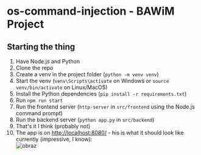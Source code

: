# os-command-injection - BAWiM Project
## Starting the thing
1. Have Node.js and Python
2. Clone the repo
3. Create a venv in the project folder (`python -m venv venv`)
4. Start the venv (`venv\Scripts\activate` on Windows or `source venv/bin/activate` on Linux/MacOS)
5. Install the Python dependencies (`pip install -r requirements.txt`)
6. Run `npm run start`
7. Run the frontend server (`http-server` in `src/frontend` using the Node.js command prompt)
8. Run the backend server (`python app.py` in `src/backend`)
9. That's it I think (probably not)
10. The app is on [http://localhost:8080/](http://localhost:8080/) - his is what it should look like currently (impressive, I know):  
![obraz](https://github.com/maciejdyrdal/os-command-injection/assets/64736385/d977539f-7c4b-4d1b-8588-abd2cb3d40a6)

